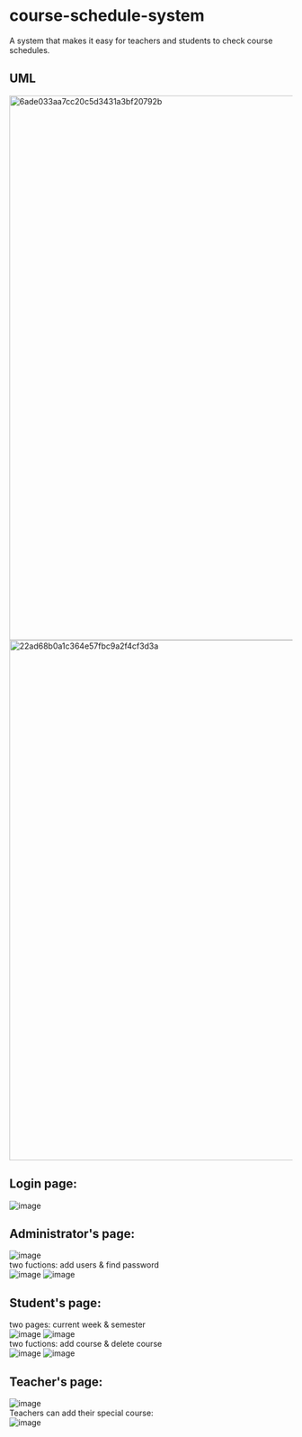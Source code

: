 # course-schedule-system
A system that makes it easy for teachers and students to check course schedules.
## UML
<img width="967" alt="6ade033aa7cc20c5d3431a3bf20792b" src="https://github.com/Hnmtt/course-schedule-system/assets/114071791/d83c3454-0c62-4214-a7d5-f5dd49ea525f">
<img width="924" alt="22ad68b0a1c364e57fbc9a2f4cf3d3a" src="https://github.com/Hnmtt/course-schedule-system/assets/114071791/13cf250e-fda9-4b91-aa96-29589cad946c">

## Login page:
![image](https://github.com/Hnmtt/course-schedule-system/assets/114071791/a55af8cd-c4c2-4b91-8b1e-91ab3cc5ca7c)

## Administrator's page:
![image](https://github.com/Hnmtt/course-schedule-system/assets/114071791/b1eb4231-a7e9-47b5-b7d5-49f997a41b4b)  
two fuctions: add users & find password  
![image](https://github.com/Hnmtt/course-schedule-system/assets/114071791/52b3f02f-d3aa-44ea-b550-9cc44af08d2a)
![image](https://github.com/Hnmtt/course-schedule-system/assets/114071791/5d0e2434-2207-4ada-adce-b2ce03bb2c92)

## Student's page:  
two pages: current week & semester  
![image](https://github.com/Hnmtt/course-schedule-system/assets/114071791/eab4b538-ba18-4261-b1f8-fe1c435c0d68)
![image](https://github.com/Hnmtt/course-schedule-system/assets/114071791/039697a3-26dc-40f8-a7a1-cf0bf3b5a1de)  
two fuctions: add course & delete course  
![image](https://github.com/Hnmtt/course-schedule-system/assets/114071791/26f78909-6dde-4b52-9139-6d1cedcfbc66)
![image](https://github.com/Hnmtt/course-schedule-system/assets/114071791/ccb75fb3-be27-4b73-ac61-b3326f87771a)

## Teacher's page:  
![image](https://github.com/Hnmtt/course-schedule-system/assets/114071791/84d4bec5-ac44-4587-af42-90cfe8d37cc2)  
Teachers can add their special course:  
![image](https://github.com/Hnmtt/course-schedule-system/assets/114071791/3e5ae868-b00f-40df-9f9f-ee82347238a3)

